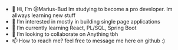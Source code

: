 - 👋 Hi, I’m @Marius-Bud Im studying to become a pro developer. Im allways learning new stuff
- 👀 I’m interested in mostly in building single page applications
- 🌱 I’m currently learning React, PL/SQL, Spring Boot
- 💞️ I’m looking to collaborate on Anything tbh
- 📫 How to reach me? feel free to message me here on github :)

<!---
Marius-Bud/Marius-Bud is a ✨ special ✨ repository because its `README.md` (this file) appears on your GitHub profile.
You can click the Preview link to take a look at your changes.
--->
